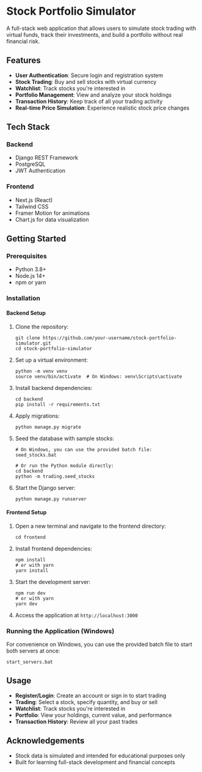 # Stock Portfolio Simulator

A full-stack web application that allows users to simulate stock trading with virtual funds, track their investments, and build a portfolio without real financial risk.

## Features

- **User Authentication**: Secure login and registration system
- **Stock Trading**: Buy and sell stocks with virtual currency
- **Watchlist**: Track stocks you're interested in
- **Portfolio Management**: View and analyze your stock holdings
- **Transaction History**: Keep track of all your trading activity
- **Real-time Price Simulation**: Experience realistic stock price changes

## Tech Stack

### Backend
- Django REST Framework
- PostgreSQL 
- JWT Authentication

### Frontend
- Next.js (React)
- Tailwind CSS
- Framer Motion for animations
- Chart.js for data visualization

## Getting Started

### Prerequisites
- Python 3.8+
- Node.js 14+
- npm or yarn

### Installation

#### Backend Setup
1. Clone the repository:
   ```
   git clone https://github.com/your-username/stock-portfolio-simulator.git
   cd stock-portfolio-simulator
   ```

2. Set up a virtual environment:
   ```
   python -m venv venv
   source venv/bin/activate  # On Windows: venv\Scripts\activate
   ```

3. Install backend dependencies:
   ```
   cd backend
   pip install -r requirements.txt
   ```

4. Apply migrations:
   ```
   python manage.py migrate
   ```

5. Seed the database with sample stocks:
   ```
   # On Windows, you can use the provided batch file:
   seed_stocks.bat
   
   # Or run the Python module directly:
   cd backend
   python -m trading.seed_stocks
   ```

6. Start the Django server:
   ```
   python manage.py runserver
   ```

#### Frontend Setup
1. Open a new terminal and navigate to the frontend directory:
   ```
   cd frontend
   ```

2. Install frontend dependencies:
   ```
   npm install
   # or with yarn
   yarn install
   ```

3. Start the development server:
   ```
   npm run dev
   # or with yarn
   yarn dev
   ```

4. Access the application at `http://localhost:3000`

### Running the Application (Windows)

For convenience on Windows, you can use the provided batch file to start both servers at once:
```
start_servers.bat
```

## Usage

- **Register/Login**: Create an account or sign in to start trading
- **Trading**: Select a stock, specify quantity, and buy or sell
- **Watchlist**: Track stocks you're interested in
- **Portfolio**: View your holdings, current value, and performance
- **Transaction History**: Review all your past trades


## Acknowledgements

- Stock data is simulated and intended for educational purposes only
- Built for learning full-stack development and financial concepts